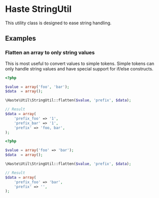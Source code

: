 # Haste StringUtil

This utility class is designed to ease string handling.


## Examples ##

### Flatten an array to only string values ###

This is most useful to convert values to simple tokens. 
Simple tokens can only handle string values and have special support for if/else constructs.


```php
<?php

$value = array('foo', 'bar');
$data  = array();

\Haste\Util\StringUtil::flatten($value, 'prefix', $data);

// Result
$data = array(
    'prefix_foo' => '1',
    'prefix_bar' => '1',
    'prefix' => 'foo, bar',
);
```


```php
<?php

$value = array('foo' => 'bar');
$data  = array();

\Haste\Util\StringUtil::flatten($value, 'prefix', $data);

// Result
$data = array(
    'prefix_foo' => 'bar',
    'prefix' => '',
);
```
